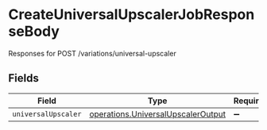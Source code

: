 # CreateUniversalUpscalerJobResponseBody

Responses for POST /variations/universal-upscaler


## Fields

| Field                                                                                           | Type                                                                                            | Required                                                                                        | Description                                                                                     |
| ----------------------------------------------------------------------------------------------- | ----------------------------------------------------------------------------------------------- | ----------------------------------------------------------------------------------------------- | ----------------------------------------------------------------------------------------------- |
| `universalUpscaler`                                                                             | [operations.UniversalUpscalerOutput](../../../sdk/models/operations/universalupscaleroutput.md) | :heavy_minus_sign:                                                                              | N/A                                                                                             |